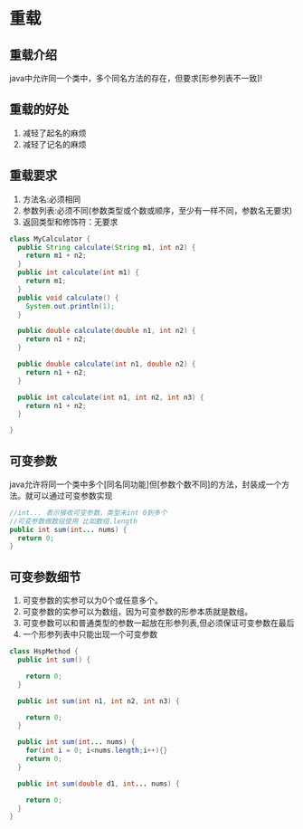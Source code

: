 # 重载

## 重载介绍

java中允许同一个类中，多个同名方法的存在，但要求[形参列表不一致]!

## 重载的好处

1. 减轻了起名的麻烦
2. 减轻了记名的麻烦

## 重载要求

1. 方法名:必须相同
2. 参数列表:必须不同(参数类型或个数或顺序，至少有一样不同，参数名无要求)
3. 返回类型和修饰符：无要求

```java
class MyCalculator {
  public String calculate(String m1, int n2) {
    return m1 + n2;
  }
  public int calculate(int m1) {
    return m1;
  }
  public void calculate() {
    System.out.println(1);
  }

  public double calculate(double n1, int n2) {
    return n1 + n2;
  }

  public double calculate(int n1, double n2) {
    return n1 + n2;
  }

  public int calculate(int n1, int n2, int n3) {
    return n1 + n2;
  }

}
```

## 可变参数

  java允许将同一个类中多个[同名同功能]但[参数个数不同]的方法，封装成一个方法。就可以通过可变参数实现

```java
//int... 表示接收可变参数，类型未int 0到多个
//可变参数做数组使用 比如数组.length
public int sum(int... nums) {
  return 0;
}
```

## 可变参数细节

1. 可变参数的实参可以为0个或任意多个。
2. 可变参数的实参可以为数组，因为可变参数的形参本质就是数组。
3. 可变参数可以和普通类型的参数一起放在形参列表,但必须保证可变参数在最后
4. 一个形参列表中只能出现一个可变参数

```java
class HspMethod {
  public int sum() {

    return 0;
  }

  public int sum(int n1, int n2, int n3) {

    return 0;
  }

  public int sum(int... nums) {
    for(int i = 0; i<nums.length;i++){}
    return 0;
  }

  public int sum(double d1, int... nums) {

    return 0;
  }
}
```
